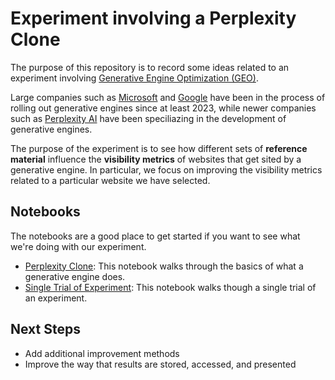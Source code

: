 # Experiment involving a Perplexity Clone

The purpose of this repository is to record some ideas related to an experiment involving [Generative Engine Optimization (GEO)](https://arxiv.org/abs/2311.09735).

Large companies such as [Microsoft](https://blogs.bing.com/search/July-2024/generativesearch) and [Google](https://blog.google/products/search/generative-ai-search/) have been in the process of rolling out generative engines since at least 2023, while newer companies such as [Perplexity AI](https://en.wikipedia.org/wiki/Perplexity_AI) have been speciliazing in the development of generative engines.

The purpose of the experiment is to see how different sets of **reference material** influence the **visibility metrics** of websites that get sited by a generative engine. In particular, we focus on improving the visibility metrics related to a particular website we have selected.

## Notebooks

The notebooks are a good place to get started if you want to see what we're doing with our experiment.

- [Perplexity Clone](notebooks/perplexity-clone.ipynb): This notebook walks through the basics of what a generative engine does.
- [Single Trial of Experiment](notebooks/run-through-single-trial-of-experiment.ipynb): This notebook walks though a single trial of an experiment.

## Next Steps

- Add additional improvement methods
- Improve the way that results are stored, accessed, and presented
